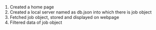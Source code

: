 1. Created a home page
2. Created a local server named as db.json into which there is job object
3. Fetched job object, stored and displayed on webpage
4. Filtered data of job object 